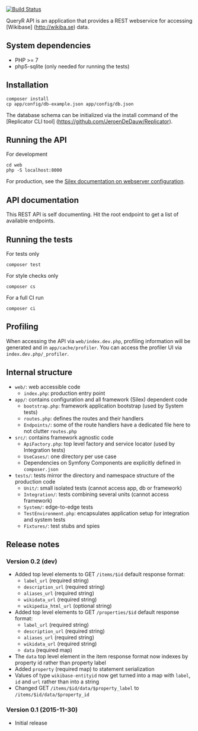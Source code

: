 [![Build Status](https://travis-ci.org/JeroenDeDauw/QueryrAPI.svg)](https://travis-ci.org/JeroenDeDauw/QueryrAPI)

QueryR API is an application that provides a REST webservice for accessing [Wikibase]
(http://wikiba.se) data.

## System dependencies

* PHP >= 7
* php5-sqlite (only needed for running the tests)

## Installation

    composer install
    cp app/config/db-example.json app/config/db.json

The database schema can be initialized via the install command of the [Replicator CLI tool]
(https://github.com/JeroenDeDauw/Replicator).

## Running the API

For development

	cd web
	php -S localhost:8000

For production, see the [Silex documentation on webserver configuration](http://silex.sensiolabs.org/doc/web_servers.html).

## API documentation

This REST API is self documenting. Hit the root endpoint to get a list of available endpoints.

## Running the tests

For tests only

    composer test

For style checks only

	composer cs

For a full CI run

	composer ci

## Profiling

When accessing the API via `web/index.dev.php`, profiling information will be generated and in
`app/cache/profiler`. You can access the profiler UI via `index.dev.php/_profiler`.

## Internal structure

* `web/`: web accessible code
	* `index.php`: production entry point
* `app/`: contains configuration and all framework (Silex) dependent code
	* `bootstrap.php`: framework application bootstrap (used by System tests)
	* `routes.php`: defines the routes and their handlers
	* `Endpoints/`: some of the route handlers have a dedicated file here to not clutter `routes.php`
* `src/`: contains framework agnostic code
	* `ApiFactory.php`: top level factory and service locator (used by Integration tests)
	* `UseCases/`: one directory per use case
	* Dependencies on Symfony Components are explicitly defined in `composer.json`
* `tests/`: tests mirror the directory and namespace structure of the production code
	* `Unit/`: small isolated tests (cannot access app, db or framework)
	* `Integration/`: tests combining several units (cannot access framework)
	* `System/`: edge-to-edge tests
	* `TestEnvironment.php`: encapsulates application setup for integration and system tests
	* `Fixtures/`: test stubs and spies

## Release notes

### Version 0.2 (dev)

* Added top level elements to GET `/items/$id` default response format:
    * `label_url` (required string)
    * `description_url` (required string)
    * `aliases_url` (required string)
    * `wikidata_url` (required string)
	* `wikipedia_html_url` (optional string)
* Added top level elements to GET `/properties/$id` default response format:
    * `label_url` (required string)
    * `description_url` (required string)
    * `aliases_url` (required string)
    * `wikidata_url` (required string)
	* `data` (required map)
* The `data` top level element in the item response format now indexes by property id rather than property label
* Added `property` (required map) to statement serialization
* Values of type `wikibase-entityid` now get turned into a map with `label`, `id` and `url` rather than into a string
* Changed GET `/items/$id/data/$property_label` to `/items/$id/data/$property_id`

### Version 0.1 (2015-11-30)

* Initial release